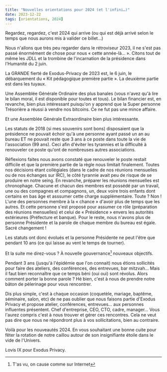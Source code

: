 ```yaml
---
title: "Nouvelles orientations pour 2024 (et l'infini…)"
date: 2023-12-22
tags: [orientations, 2024]
---
```

Regardez, regardez, c'est 2024 qui arrive (ou qui est déjà arrivé selon le temps
que nous aurons mis à valider ce billet…)

Nous n'allons que très peu regarder dans le rétroviseur 2023, il ne s'est pas
passé énormément de chose pour nous « cette année-là… ». Citons tout de même
les JDLL et la trombine de l'incarnation de la présidence dans l'Humanité du 2
juin.

La GRANDE fierté de Exodus-Privacy de 2023 est, le 6 juin, le débarquement du «
Kit pédagogique première partie ». La deuxième partie est dans les tuyaux.

Une Assemblée Générale Ordinaire des plus banales (vous n'avez qu'à lire le
bilan moral, il est disponible pour toutes et tous). Le bilan financier est, en
revanche, bien plus intéressant puisqu'on y apprend que la Super personne
Trésorière a réussi à vendre nos bitcoins. Ce ne fut pas une mince affaire.

Et une Assemblée Générale Extraordinaire bien plus intéressante.

Les statuts de 2018 (si mes souvenirs sont bons) disposaient que la présidence ne
pouvait échoir qu'à une personne ayant passé un an au bureau ET ne pouvait reste
que 3 ans à ce poste dans toute la vie de l'association (99 ans). Ceci afin
d'éviter les tyrannies et la difficulté à renouveler ce poste qu'ont de
nombreuses autres associations.

Réflexions faites nous avons constaté que renouveler le poste restait
difficile et que la première partie de la règle nous limitait finalement.
Toutes nos décisions étant collégiales (dans le cadre de nos réunions mensuelles
ou de nos échanges sur IRC), le côté tyrannie avait peu de risque de se produire
en notre seing. En revanche, préparer les réunions mensuelles est chronophage.
Chacune et chacun des membres est possédé par un travail, une ou des compagnes
et compagnons, un, deux voire trois enfants dont certains en bas âge et asssumer
cette charge supplémentaire. Toute ? Non ! L'une des personnes membre à la «
chance » d'avoir plus de temps que les autres. Et cette personne s'est proposé
pour assumer ce rôle (préparation des réunions mensuelles) et celui de «
Présidence » envers les autorités extérieures (Préfecture et banque). Pour le
reste, nous n'avons plus de personne Présidente et la parole de chaque membre du
bureau est égale. Sacré changement !

Les statuts ont donc évolués et la personne Présidente ne peut l'être que pendant
10 ans (ce qui laisse au vent le temps de tourner).

Et la suite me direz-vous ? À nouvelle gouvernance[^1] nouveaux objectifs.

Pendant 3 ans (jusqu'à l'épidémie que l'on connait) nous étions sollicités pour
faire des ateliers, des conférences, des entrevues, bar mitzvah… Mais il faut bien
reconnaître que ce temps béni (oui oui) sont révolus. Alors comment porter la
bonne parole ? Hé bien, c'est à nous de prendre notre bâton de pèlerinage pour
vous rencontrer.

Dis plus simple, c'est à chaque occasion (coquetèle, mariage, baptême,
séminaire, salon, etc) de ne pas oublier que nous faisons partie d'Exodus
Privacy et propose atelier, conférences, entrevues… aux personnes influentes
présentent. Chef d'entreprise, CEO, CTO, cadre, manager… Vous l'aurez compris
c'est à nous trouver et gérer ces rencontres. Cela ne veut pas dire que nous ne
répondront plus à vos sollicitations, bien au contraire.

Voilà pour les nouveautés 2024. En vous souhaitant une bonne cuite pour fêter la
rotation de notre caillou autour de son insignifiante étoile dans le vide de
l'Univers.

Lovis IX pour Exodus Privacy.

[^1]: T'as vu, on cause comme sur Internet
